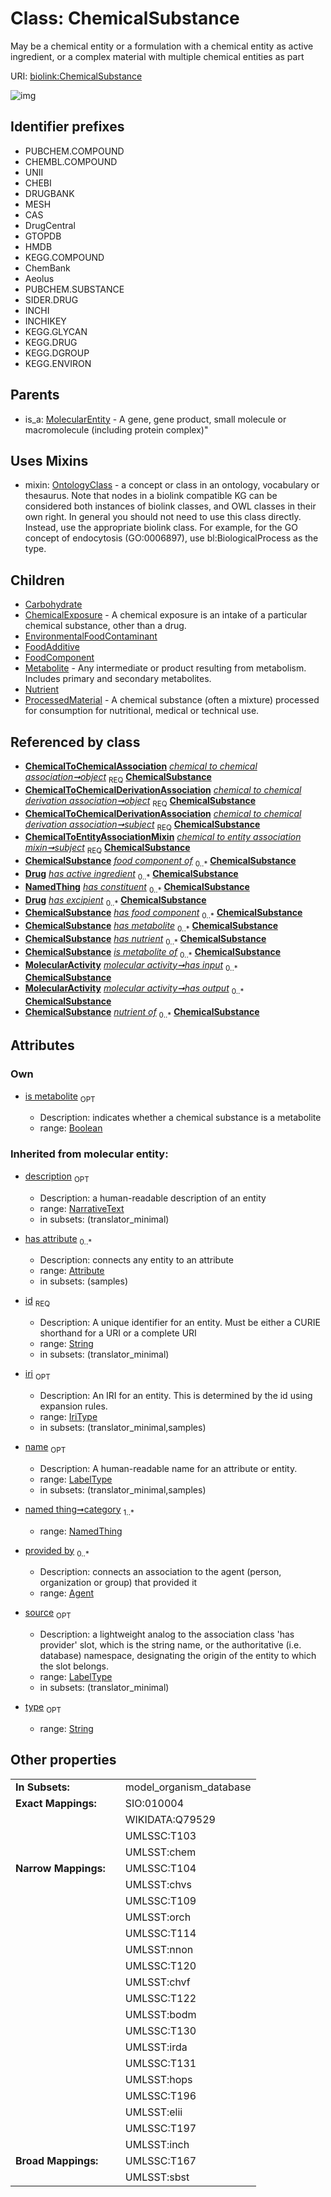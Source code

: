 
# Class: ChemicalSubstance


May be a chemical entity or a formulation with a chemical entity as active ingredient, or a complex material with multiple chemical entities as part

URI: [biolink:ChemicalSubstance](https://w3id.org/biolink/vocab/ChemicalSubstance)


![img](http://yuml.me/diagram/nofunky;dir:TB/class/[ProcessedMaterial],[OrganismTaxon],[OntologyClass],[Nutrient],[NamedThing],[MolecularEntity],[MolecularActivity],[Metabolite],[FoodComponent],[FoodAdditive],[EnvironmentalFoodContaminant],[Drug],[ChemicalToEntityAssociationMixin],[ChemicalToChemicalDerivationAssociation],[ChemicalToChemicalAssociation],[ChemicalToChemicalAssociation]-%20object%201..1>[ChemicalSubstance&#124;is_metabolite:boolean%20%3F;id(i):string;iri(i):iri_type%20%3F;type(i):string%20%3F;name(i):label_type%20%3F;description(i):narrative_text%20%3F;source(i):label_type%20%3F],[ChemicalToChemicalDerivationAssociation]-%20object%201..1>[ChemicalSubstance],[ChemicalToChemicalDerivationAssociation]-%20subject%201..1>[ChemicalSubstance],[ChemicalToEntityAssociationMixin]-%20subject%201..1>[ChemicalSubstance],[Mixture]-%20has%20constituent%200..*>[ChemicalSubstance],[MolecularActivity]-%20has%20input%200..*>[ChemicalSubstance],[MolecularActivity]-%20has%20output%200..*>[ChemicalSubstance],[ChemicalSubstance]uses%20-.->[OntologyClass],[ChemicalSubstance]^-[ProcessedMaterial],[ChemicalSubstance]^-[Nutrient],[ChemicalSubstance]^-[Metabolite],[ChemicalSubstance]^-[FoodComponent],[ChemicalSubstance]^-[FoodAdditive],[ChemicalSubstance]^-[EnvironmentalFoodContaminant],[ChemicalSubstance]^-[ChemicalExposure],[ChemicalSubstance]^-[Carbohydrate],[MolecularEntity]^-[ChemicalSubstance],[Mixture],[ChemicalExposure],[Carbohydrate],[Attribute],[Agent])

## Identifier prefixes

 * PUBCHEM.COMPOUND
 * CHEMBL.COMPOUND
 * UNII
 * CHEBI
 * DRUGBANK
 * MESH
 * CAS
 * DrugCentral
 * GTOPDB
 * HMDB
 * KEGG.COMPOUND
 * ChemBank
 * Aeolus
 * PUBCHEM.SUBSTANCE
 * SIDER.DRUG
 * INCHI
 * INCHIKEY
 * KEGG.GLYCAN
 * KEGG.DRUG
 * KEGG.DGROUP
 * KEGG.ENVIRON

## Parents

 *  is_a: [MolecularEntity](MolecularEntity.md) - A gene, gene product, small molecule or macromolecule (including protein complex)"

## Uses Mixins

 *  mixin: [OntologyClass](OntologyClass.md) - a concept or class in an ontology, vocabulary or thesaurus. Note that nodes in a biolink compatible KG can be considered both instances of biolink classes, and OWL classes in their own right. In general you should not need to use this class directly. Instead, use the appropriate biolink class. For example, for the GO concept of endocytosis (GO:0006897), use bl:BiologicalProcess as the type.

## Children

 * [Carbohydrate](Carbohydrate.md)
 * [ChemicalExposure](ChemicalExposure.md) - A chemical exposure is an intake of a particular chemical substance, other than a drug.
 * [EnvironmentalFoodContaminant](EnvironmentalFoodContaminant.md)
 * [FoodAdditive](FoodAdditive.md)
 * [FoodComponent](FoodComponent.md)
 * [Metabolite](Metabolite.md) - Any intermediate or product resulting from metabolism. Includes primary and secondary metabolites.
 * [Nutrient](Nutrient.md)
 * [ProcessedMaterial](ProcessedMaterial.md) - A chemical substance (often a mixture) processed for consumption for nutritional, medical or technical use.

## Referenced by class

 *  **[ChemicalToChemicalAssociation](ChemicalToChemicalAssociation.md)** *[chemical to chemical association➞object](chemical_to_chemical_association_object.md)*  <sub>REQ</sub>
  **[ChemicalSubstance](ChemicalSubstance.md)**
 *  **[ChemicalToChemicalDerivationAssociation](ChemicalToChemicalDerivationAssociation.md)** *[chemical to chemical derivation association➞object](chemical_to_chemical_derivation_association_object.md)*  <sub>REQ</sub>
  **[ChemicalSubstance](ChemicalSubstance.md)**
 *  **[ChemicalToChemicalDerivationAssociation](ChemicalToChemicalDerivationAssociation.md)** *[chemical to chemical derivation association➞subject](chemical_to_chemical_derivation_association_subject.md)*  <sub>REQ</sub>
  **[ChemicalSubstance](ChemicalSubstance.md)**
 *  **[ChemicalToEntityAssociationMixin](ChemicalToEntityAssociationMixin.md)** *[chemical to entity association mixin➞subject](chemical_to_entity_association_mixin_subject.md)*  <sub>REQ</sub>
  **[ChemicalSubstance](ChemicalSubstance.md)**
 *  **[ChemicalSubstance](ChemicalSubstance.md)** *[food component of](food_component_of.md)*  <sub>0..*</sub>
  **[ChemicalSubstance](ChemicalSubstance.md)**
 *  **[Drug](Drug.md)** *[has active ingredient](has_active_ingredient.md)*  <sub>0..*</sub>
  **[ChemicalSubstance](ChemicalSubstance.md)**
 *  **[NamedThing](NamedThing.md)** *[has constituent](has_constituent.md)*  <sub>0..*</sub>
  **[ChemicalSubstance](ChemicalSubstance.md)**
 *  **[Drug](Drug.md)** *[has excipient](has_excipient.md)*  <sub>0..*</sub>
  **[ChemicalSubstance](ChemicalSubstance.md)**
 *  **[ChemicalSubstance](ChemicalSubstance.md)** *[has food component](has_food_component.md)*  <sub>0..*</sub>
  **[ChemicalSubstance](ChemicalSubstance.md)**
 *  **[ChemicalSubstance](ChemicalSubstance.md)** *[has metabolite](has_metabolite.md)*  <sub>0..*</sub>
  **[ChemicalSubstance](ChemicalSubstance.md)**
 *  **[ChemicalSubstance](ChemicalSubstance.md)** *[has nutrient](has_nutrient.md)*  <sub>0..*</sub>
  **[ChemicalSubstance](ChemicalSubstance.md)**
 *  **[ChemicalSubstance](ChemicalSubstance.md)** *[is metabolite of](is_metabolite_of.md)*  <sub>0..*</sub>
  **[ChemicalSubstance](ChemicalSubstance.md)**
 *  **[MolecularActivity](MolecularActivity.md)** *[molecular activity➞has input](molecular_activity_has_input.md)*  <sub>0..*</sub>
  **[ChemicalSubstance](ChemicalSubstance.md)**
 *  **[MolecularActivity](MolecularActivity.md)** *[molecular activity➞has output](molecular_activity_has_output.md)*  <sub>0..*</sub>
  **[ChemicalSubstance](ChemicalSubstance.md)**
 *  **[ChemicalSubstance](ChemicalSubstance.md)** *[nutrient of](nutrient_of.md)*  <sub>0..*</sub>
  **[ChemicalSubstance](ChemicalSubstance.md)**

## Attributes


### Own

 * [is metabolite](is_metabolite.md)  <sub>OPT</sub>

     * Description: indicates whether a chemical substance is a metabolite
     * range: [Boolean](types/Boolean.md)

### Inherited from molecular entity:

 * [description](description.md)  <sub>OPT</sub>

     * Description: a human-readable description of an entity
     * range: [NarrativeText](types/NarrativeText.md)
     * in subsets: (translator_minimal)
 * [has attribute](has_attribute.md)  <sub>0..*</sub>

     * Description: connects any entity to an attribute
     * range: [Attribute](Attribute.md)
     * in subsets: (samples)
 * [id](id.md)  <sub>REQ</sub>

     * Description: A unique identifier for an entity. Must be either a CURIE shorthand for a URI or a complete URI
     * range: [String](types/String.md)
     * in subsets: (translator_minimal)
 * [iri](iri.md)  <sub>OPT</sub>

     * Description: An IRI for an entity. This is determined by the id using expansion rules.
     * range: [IriType](types/IriType.md)
     * in subsets: (translator_minimal,samples)
 * [name](name.md)  <sub>OPT</sub>

     * Description: A human-readable name for an attribute or entity.
     * range: [LabelType](types/LabelType.md)
     * in subsets: (translator_minimal,samples)
 * [named thing➞category](named_thing_category.md)  <sub>1..*</sub>

     * range: [NamedThing](NamedThing.md)
 * [provided by](provided_by.md)  <sub>0..*</sub>

     * Description: connects an association to the agent (person, organization or group) that provided it
     * range: [Agent](Agent.md)
 * [source](source.md)  <sub>OPT</sub>

     * Description: a lightweight analog to the association class 'has provider' slot, which is the string name, or the authoritative (i.e. database) namespace, designating the origin of the entity to which the slot belongs.
     * range: [LabelType](types/LabelType.md)
     * in subsets: (translator_minimal)
 * [type](type.md)  <sub>OPT</sub>

     * range: [String](types/String.md)

## Other properties

|  |  |  |
| --- | --- | --- |
| **In Subsets:** | | model_organism_database |
| **Exact Mappings:** | | SIO:010004 |
|  | | WIKIDATA:Q79529 |
|  | | UMLSSC:T103 |
|  | | UMLSST:chem |
| **Narrow Mappings:** | | UMLSSC:T104 |
|  | | UMLSST:chvs |
|  | | UMLSSC:T109 |
|  | | UMLSST:orch |
|  | | UMLSSC:T114 |
|  | | UMLSST:nnon |
|  | | UMLSSC:T120 |
|  | | UMLSST:chvf |
|  | | UMLSSC:T122 |
|  | | UMLSST:bodm |
|  | | UMLSSC:T130 |
|  | | UMLSST:irda |
|  | | UMLSSC:T131 |
|  | | UMLSST:hops |
|  | | UMLSSC:T196 |
|  | | UMLSST:elii |
|  | | UMLSSC:T197 |
|  | | UMLSST:inch |
| **Broad Mappings:** | | UMLSSC:T167 |
|  | | UMLSST:sbst |

